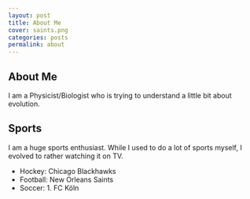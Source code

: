 ```yaml
---
layout: post
title: About Me
cover: saints.png
categories: posts
permalink: about
---
```


## About Me
I am a Physicist/Biologist who is trying to understand a little bit about evolution.

## Sports
I am a huge sports enthusiast. While I used to do a lot of sports myself, I evolved to rather watching it on TV.

- Hockey: Chicago Blackhawks
- Football: New Orleans Saints
- Soccer: 1. FC Köln
